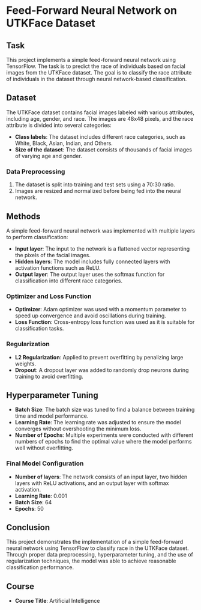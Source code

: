 # Feed-Forward Neural Network on UTKFace Dataset

## Task
This project implements a simple feed-forward neural network using TensorFlow. The task is to predict the race of individuals based on facial images from the UTKFace dataset. The goal is to classify the race attribute of individuals in the dataset through neural network-based classification.

## Dataset
The UTKFace dataset contains facial images labeled with various attributes, including age, gender, and race. The images are 48x48 pixels, and the race attribute is divided into several categories:
- **Class labels**: The dataset includes different race categories, such as White, Black, Asian, Indian, and Others.
- **Size of the dataset**: The dataset consists of thousands of facial images of varying age and gender.

### Data Preprocessing
1. The dataset is split into training and test sets using a 70:30 ratio.
2. Images are resized and normalized before being fed into the neural network.

## Methods
A simple feed-forward neural network was implemented with multiple layers to perform classification:
- **Input layer**: The input to the network is a flattened vector representing the pixels of the facial images.
- **Hidden layers**: The model includes fully connected layers with activation functions such as ReLU.
- **Output layer**: The output layer uses the softmax function for classification into different race categories.

### Optimizer and Loss Function
- **Optimizer**: Adam optimizer was used with a momentum parameter to speed up convergence and avoid oscillations during training.
- **Loss Function**: Cross-entropy loss function was used as it is suitable for classification tasks.

### Regularization
- **L2 Regularization**: Applied to prevent overfitting by penalizing large weights.
- **Dropout**: A dropout layer was added to randomly drop neurons during training to avoid overfitting.

## Hyperparameter Tuning
- **Batch Size**: The batch size was tuned to find a balance between training time and model performance.
- **Learning Rate**: The learning rate was adjusted to ensure the model converges without overshooting the minimum loss.
- **Number of Epochs**: Multiple experiments were conducted with different numbers of epochs to find the optimal value where the model performs well without overfitting.

### Final Model Configuration
- **Number of layers**: The network consists of an input layer, two hidden layers with ReLU activations, and an output layer with softmax activation.
- **Learning Rate**: 0.001
- **Batch Size**: 64
- **Epochs**: 50

## Conclusion
This project demonstrates the implementation of a simple feed-forward neural network using TensorFlow to classify race in the UTKFace dataset. Through proper data preprocessing, hyperparameter tuning, and the use of regularization techniques, the model was able to achieve reasonable classification performance.

## Course
- **Course Title**: Artificial Intelligence
